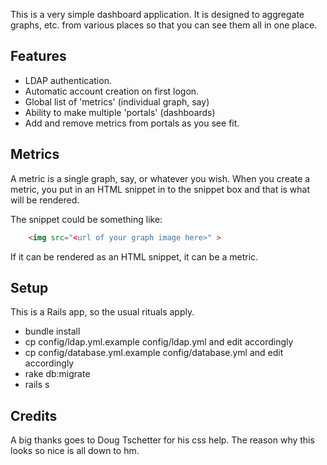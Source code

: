 This is a very simple dashboard application. It is designed to aggregate graphs, etc. from various places so that you can see them all in one place.

## Features

* LDAP authentication.
* Automatic account creation on first logon.
* Global list of 'metrics' (individual graph, say)
* Ability to make multiple 'portals' (dashboards)
* Add and remove metrics from portals as you see fit.

## Metrics

A metric is a single graph, say, or whatever you wish. When you create a metric, you put in an HTML snippet in to the snippet box and that is what will be rendered.

The snippet could be something like:

```html
    <img src="<url of your graph image here>" >
```

If it can be rendered as an HTML snippet, it can be a metric.

## Setup

This is a Rails app, so the usual rituals apply.

* bundle install
* cp config/ldap.yml.example config/ldap.yml and edit accordingly
* cp config/database.yml.example config/database.yml and edit accordingly
* rake db:migrate
* rails s

## Credits

A big thanks goes to Doug Tschetter for his css help. The reason why this looks so nice is all down to hm. 